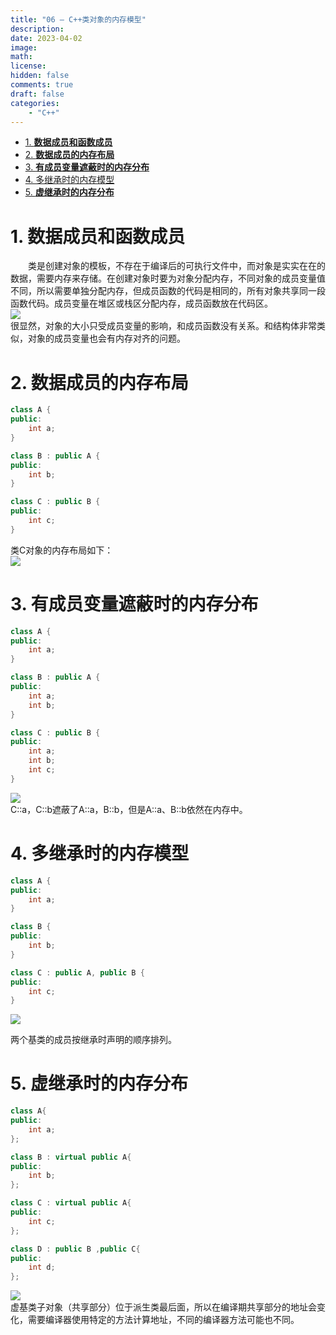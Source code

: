 ```yaml
---
title: "06 — C++类对象的内存模型"
description: 
date: 2023-04-02
image: 
math: 
license: 
hidden: false
comments: true
draft: false
categories:
    - "C++"
---
```


- [1. **数据成员和函数成员**](#1-数据成员和函数成员)
- [2. **数据成员的内存布局**](#2-数据成员的内存布局)
- [3. **有成员变量遮蔽时的内存分布**](#3-有成员变量遮蔽时的内存分布)
- [4. 多继承时的内存模型](#4-多继承时的内存模型)
- [5. **虚继承时的内存分布**](#5-虚继承时的内存分布)


# 1. **数据成员和函数成员**
&emsp;&emsp;类是创建对象的模板，不存在于编译后的可执行文件中，而对象是实实在在的数据，需要内存来存储。在创建对象时要为对象分配内存，不同对象的成员变量值不同，所以需要单独分配内存，但成员函数的代码是相同的，所有对象共享同一段函数代码。成员变量在堆区或栈区分配内存，成员函数放在代码区。  
![](对象内存模型0.svg)  
很显然，对象的大小只受成员变量的影响，和成员函数没有关系。和结构体非常类似，对象的成员变量也会有内存对齐的问题。  

# 2. **数据成员的内存布局**
```cpp
class A {
public:
    int a;
}

class B : public A {
public:
    int b;
}

class C : public B {
public:
    int c;
}
```
类C对象的内存布局如下：  
![](对象内存模型1.svg)


# 3. **有成员变量遮蔽时的内存分布**
```cpp
class A {
public:
    int a;
}

class B : public A {
public:
    int a;
    int b;
}

class C : public B {
public:
    int a;
    int b;
    int c;
}
```
![](对象内存模型2.svg)   
C::a，C::b遮蔽了A::a，B::b，但是A::a、B::b依然在内存中。    

# 4. **多继承时的内存模型**
```cpp
class A {
public:
    int a;
}

class B {
public:
    int b;
}

class C : public A, public B {
public:
    int c;
}
```  
![](对象内存模型3.svg)   

两个基类的成员按继承时声明的顺序排列。  

# 5. **虚继承时的内存分布**
```cpp
class A{
public:
    int a;
};

class B : virtual public A{
public:
    int b;
};

class C : virtual public A{
public:
    int c;
};

class D : public B ,public C{
public:
    int d;
};
```
![](对象内存模型4.svg)   
虚基类子对象（共享部分）位于派生类最后面，所以在编译期共享部分的地址会变化，需要编译器使用特定的方法计算地址，不同的编译器方法可能也不同。



